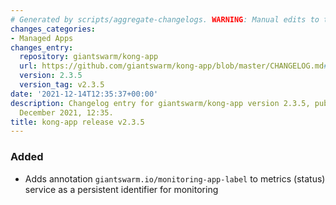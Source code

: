 ```yaml
---
# Generated by scripts/aggregate-changelogs. WARNING: Manual edits to this files will be overwritten.
changes_categories:
- Managed Apps
changes_entry:
  repository: giantswarm/kong-app
  url: https://github.com/giantswarm/kong-app/blob/master/CHANGELOG.md#235---2021-12-14
  version: 2.3.5
  version_tag: v2.3.5
date: '2021-12-14T12:35:37+00:00'
description: Changelog entry for giantswarm/kong-app version 2.3.5, published on 14
  December 2021, 12:35.
title: kong-app release v2.3.5
---
```


### Added
- Adds annotation `giantswarm.io/monitoring-app-label` to metrics (status) service as a persistent identifier for monitoring
